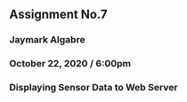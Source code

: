 ## Assignment No.7 
### Jaymark Algabre
### October 22, 2020 /  6:00pm
### Displaying Sensor Data to Web Server